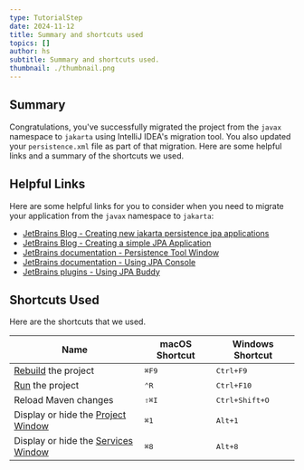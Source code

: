 ```yaml
---
type: TutorialStep
date: 2024-11-12
title: Summary and shortcuts used
topics: []
author: hs
subtitle: Summary and shortcuts used.
thumbnail: ./thumbnail.png
---
```


## Summary

Congratulations, you've successfully migrated the project from the `javax` namespace to `jakarta` using IntelliJ IDEA's migration tool. You also updated your `persistence.xml` file as part of that migration. Here are some helpful links and a summary of the shortcuts we used.

## Helpful Links

Here are some helpful links for you to consider when you need to migrate your application from the `javax` namespace to `jakarta`:

- [JetBrains Blog - Creating new jakarta persistence jpa applications](https://blog.jetbrains.com/idea/2021/02/creating-new-jakarta-persistence-jpa-applications/)
- [JetBrains Blog - Creating a simple JPA Application](https://blog.jetbrains.com/idea/2021/02/creating-a-simple-jpa-application/)
- [JetBrains documentation - Persistence Tool Window](https://www.jetbrains.com/help/idea/persistence-tool-window.html)
- [JetBrains documentation - Using JPA Console](https://www.jetbrains.com/help/idea/using-jpa-console.html)
- [JetBrains plugins - Using JPA Buddy](https://plugins.jetbrains.com/plugin/15075-jpa-buddy)

## Shortcuts Used

Here are the shortcuts that we used.

| Name                                                                                                 | macOS Shortcut | Windows Shortcut        |
| ---------------------------------------------------------------------------------------------------- | -------------- | ----------------------- |
| [Rebuild](https://www.jetbrains.com/help/idea/compiling-applications.html) the project               | <kbd>⌘F9</kbd> | <kbd>Ctrl+F9</kbd>      |
| [Run](https://www.jetbrains.com/help/idea/running-applications.html) the project                     | <kbd>⌃R</kbd>  | <kbd>Ctrl+F10</kbd>     |
| Reload Maven changes                                                                                 | <kbd>⇧⌘I</kbd> | <kbd>Ctrl+Shift+O</kbd> |
| Display or hide the [Project Window](https://www.jetbrains.com/help/idea/project-tool-window.html)   | <kbd>⌘1</kbd>  | <kbd>Alt+1</kbd>        |
| Display or hide the [Services Window](https://www.jetbrains.com/help/idea/services-tool-window.html) | <kbd>⌘8</kbd>  | <kbd>Alt+8</kbd>        |
